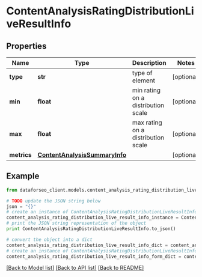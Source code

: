 # ContentAnalysisRatingDistributionLiveResultInfo


## Properties

Name | Type | Description | Notes
------------ | ------------- | ------------- | -------------
**type** | **str** | type of element | [optional] 
**min** | **float** | min rating on a distribution scale | [optional] 
**max** | **float** | max rating on a distribution scale | [optional] 
**metrics** | [**ContentAnalysisSummaryInfo**](ContentAnalysisSummaryInfo.md) |  | [optional] 

## Example

```python
from dataforseo_client.models.content_analysis_rating_distribution_live_result_info import ContentAnalysisRatingDistributionLiveResultInfo

# TODO update the JSON string below
json = "{}"
# create an instance of ContentAnalysisRatingDistributionLiveResultInfo from a JSON string
content_analysis_rating_distribution_live_result_info_instance = ContentAnalysisRatingDistributionLiveResultInfo.from_json(json)
# print the JSON string representation of the object
print ContentAnalysisRatingDistributionLiveResultInfo.to_json()

# convert the object into a dict
content_analysis_rating_distribution_live_result_info_dict = content_analysis_rating_distribution_live_result_info_instance.to_dict()
# create an instance of ContentAnalysisRatingDistributionLiveResultInfo from a dict
content_analysis_rating_distribution_live_result_info_form_dict = content_analysis_rating_distribution_live_result_info.from_dict(content_analysis_rating_distribution_live_result_info_dict)
```
[[Back to Model list]](../README.md#documentation-for-models) [[Back to API list]](../README.md#documentation-for-api-endpoints) [[Back to README]](../README.md)



